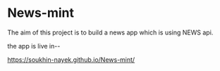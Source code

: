 # News-mint

The aim of this project is to build a news app which is using NEWS api. 

the app is live in--

https://soukhin-nayek.github.io/News-mint/
